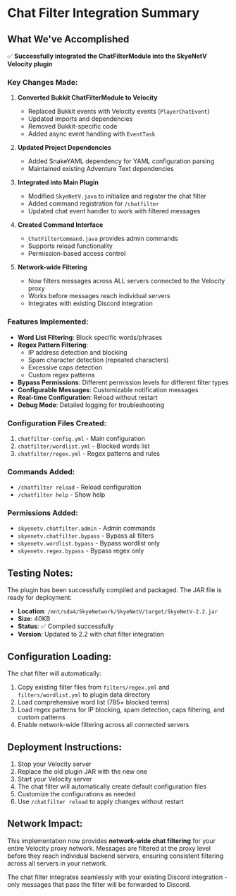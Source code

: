 # Chat Filter Integration Summary

## What We've Accomplished

✅ **Successfully integrated the ChatFilterModule into the SkyeNetV Velocity plugin**

### Key Changes Made:

1. **Converted Bukkit ChatFilterModule to Velocity**
   - Replaced Bukkit events with Velocity events (`PlayerChatEvent`)
   - Updated imports and dependencies
   - Removed Bukkit-specific code
   - Added async event handling with `EventTask`

2. **Updated Project Dependencies**
   - Added SnakeYAML dependency for YAML configuration parsing
   - Maintained existing Adventure Text dependencies

3. **Integrated into Main Plugin**
   - Modified `SkyeNetV.java` to initialize and register the chat filter
   - Added command registration for `/chatfilter`
   - Updated chat event handler to work with filtered messages

4. **Created Command Interface**
   - `ChatFilterCommand.java` provides admin commands
   - Supports reload functionality
   - Permission-based access control

5. **Network-wide Filtering**
   - Now filters messages across ALL servers connected to the Velocity proxy
   - Works before messages reach individual servers
   - Integrates with existing Discord integration

### Features Implemented:

- **Word List Filtering**: Block specific words/phrases
- **Regex Pattern Filtering**:
  - IP address detection and blocking
  - Spam character detection (repeated characters)  
  - Excessive caps detection
  - Custom regex patterns
- **Bypass Permissions**: Different permission levels for different filter types
- **Configurable Messages**: Customizable notification messages
- **Real-time Configuration**: Reload without restart
- **Debug Mode**: Detailed logging for troubleshooting

### Configuration Files Created:

1. `chatfilter-config.yml` - Main configuration
2. `chatfilter/wordlist.yml` - Blocked words list
3. `chatfilter/regex.yml` - Regex patterns and rules

### Commands Added:

- `/chatfilter reload` - Reload configuration
- `/chatfilter help` - Show help

### Permissions Added:

- `skyenetv.chatfilter.admin` - Admin commands
- `skyenetv.chatfilter.bypass` - Bypass all filters  
- `skyenetv.wordlist.bypass` - Bypass wordlist only
- `skyenetv.regex.bypass` - Bypass regex only

## Testing Notes:

The plugin has been successfully compiled and packaged. The JAR file is ready for deployment:
- **Location**: `/mnt/sda4/SkyeNetwork/SkyeNetV/target/SkyeNetV-2.2.jar`
- **Size**: 40KB
- **Status**: ✅ Compiled successfully
- **Version**: Updated to 2.2 with chat filter integration

## Configuration Loading:

The chat filter will automatically:
1. Copy existing filter files from `filters/regex.yml` and `filters/wordlist.yml` to plugin data directory
2. Load comprehensive word list (785+ blocked terms) 
3. Load regex patterns for IP blocking, spam detection, caps filtering, and custom patterns
4. Enable network-wide filtering across all connected servers

## Deployment Instructions:

1. Stop your Velocity server
2. Replace the old plugin JAR with the new one
3. Start your Velocity server
4. The chat filter will automatically create default configuration files
5. Customize the configurations as needed
6. Use `/chatfilter reload` to apply changes without restart

## Network Impact:

This implementation now provides **network-wide chat filtering** for your entire Velocity proxy network. Messages are filtered at the proxy level before they reach individual backend servers, ensuring consistent filtering across all servers in your network.

The chat filter integrates seamlessly with your existing Discord integration - only messages that pass the filter will be forwarded to Discord.
